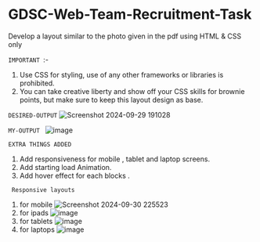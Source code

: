 # GDSC-Web-Team-Recruitment-Task
Develop a layout similar to the photo given in the pdf   using HTML &amp; CSS only 

``IMPORTANT ``:-
1. Use CSS for styling, use of any other frameworks or libraries is prohibited.
2. You can take creative liberty and show off your CSS skills for brownie points, but
make sure to keep this layout design as base.


``DESIRED-OUTPUT`` 
![Screenshot 2024-09-29 191028](https://github.com/user-attachments/assets/1ff94247-55d1-4c99-adbe-3d72f8f9de8e)

``MY-OUTPUT ``
![image](https://github.com/user-attachments/assets/49178d56-09eb-47ef-9343-7909ae74ae7e)

``EXTRA THINGS ADDED ``
1) Add responsiveness for mobile , tablet and laptop screens.
2) Add starting load Animation.
3) Add hover effect for each blocks .


``` Responsive layouts```
1) for mobile
   ![Screenshot 2024-09-30 225523](https://github.com/user-attachments/assets/bc607730-5f07-4174-8321-5bf6b6f67646)
2) for ipads
   ![image](https://github.com/user-attachments/assets/0cd7533e-5853-4128-bad8-27e776bd13b0)
3) for tablets
   ![image](https://github.com/user-attachments/assets/9f682101-46a1-435c-a0b5-7d517f6b963e)
4) for laptops
   ![image](https://github.com/user-attachments/assets/49178d56-09eb-47ef-9343-7909ae74ae7e)
   

   

   







